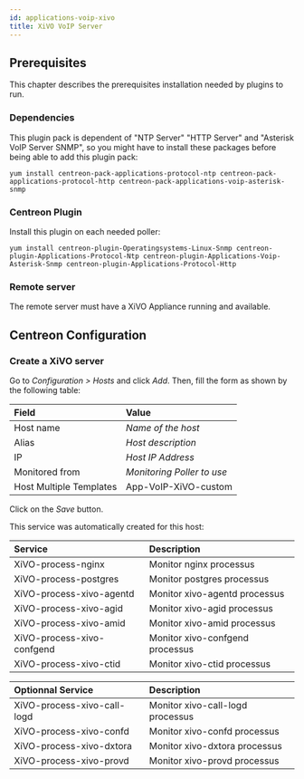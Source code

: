 ```yaml
---
id: applications-voip-xivo
title: XiVO VoIP Server
---
```


## Prerequisites

This chapter describes the prerequisites installation needed by plugins to run.

### Dependencies

This plugin pack is dependent of "NTP Server" "HTTP Server" and "Asterisk VoIP
Server SNMP", so you might have to install these packages before being able to
add this plugin pack:

``` shell
yum install centreon-pack-applications-protocol-ntp centreon-pack-applications-protocol-http centreon-pack-applications-voip-asterisk-snmp
```

### Centreon Plugin

Install this plugin on each needed poller:

``` shell
yum install centreon-plugin-Operatingsystems-Linux-Snmp centreon-plugin-Applications-Protocol-Ntp centreon-plugin-Applications-Voip-Asterisk-Snmp centreon-plugin-Applications-Protocol-Http
```

### Remote server

The remote server must have a XiVO Appliance running and available.

## Centreon Configuration

### Create a XiVO server

Go to *Configuration \> Hosts* and click *Add*. Then, fill the form as shown by
the following table:

| Field                                   | Value                      |
| :-------------------------------------- | :------------------------- |
| Host name                               | *Name of the host*         |
| Alias                                   | *Host description*         |
| IP                                      | *Host IP Address*          |
| Monitored from                          | *Monitoring Poller to use* |
| Host Multiple Templates                 | App-VoIP-XiVO-custom       |

Click on the *Save* button.

This service was automatically created for this host:

| Service                    | Description                     |
| :------------------------- | :------------------------------ |
| XiVO-process-nginx         | Monitor nginx processus         |
| XiVO-process-postgres      | Monitor postgres processus      |
| XiVO-process-xivo-agentd   | Monitor xivo-agentd processus   |
| XiVO-process-xivo-agid     | Monitor xivo-agid processus     |
| XiVO-process-xivo-amid     | Monitor xivo-amid processus     |
| XiVO-process-xivo-confgend | Monitor xivo-confgend processus |
| XiVO-process-xivo-ctid     | Monitor xivo-ctid processus     |

| Optionnal Service           | Description                      |
| :-------------------------- | :------------------------------- |
| XiVO-process-xivo-call-logd | Monitor xivo-call-logd processus |
| XiVO-process-xivo-confd     | Monitor xivo-confd processus     |
| XiVO-process-xivo-dxtora    | Monitor xivo-dxtora processus    |
| XiVO-process-xivo-provd     | Monitor xivo-provd processus     |

